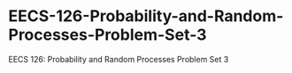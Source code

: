 # EECS-126-Probability-and-Random-Processes-Problem-Set-3
EECS 126: Probability and Random Processes Problem Set 3
